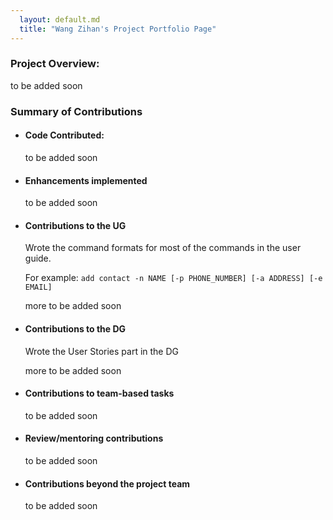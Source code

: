 ```yaml
---
  layout: default.md
  title: "Wang Zihan's Project Portfolio Page"
---
```


### Project  Overview:
to be added soon
### Summary of Contributions
  - #### Code Contributed:

    to be added soon

  - #### Enhancements implemented

    to be added soon

  - #### Contributions to the UG

    Wrote the command formats for most of the commands in the user guide.

    For example: `add contact -n NAME [-p PHONE_NUMBER] [-a ADDRESS] [-e EMAIL]`

    more to be added soon

  - #### Contributions to the DG

    Wrote the User Stories part in the DG

    more to be added soon

  - #### Contributions to team-based tasks

    to be added soon

  - #### Review/mentoring contributions

    to be added soon

  - #### Contributions beyond the project team

    to be added soon
